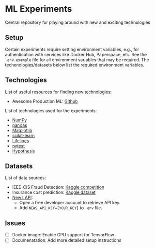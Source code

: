 # ML Experiments

Central repository for playing around with new and exciting technologies

## Setup

Certain experiments require setting environment variables, e.g., for authentication
with services like Docker Hub, Paperspace, etc. See the `.env.example` file for
all environment variables that may be required. The techonologies/datasets below
list the required environment variables.

## Technologies

List of useful resources for finding new technologies:

- Awesome Production ML: [Github](https://github.com/EthicalML/awesome-production-machine-learning)

List of technologies used for the experiments:

- [NumPy](https://numpy.org/)
- [pandas](https://pandas.pydata.org/)
- [Matplotlib](https://matplotlib.org/)
- [scikit-learn](https://scikit-learn.org/)
- [Lifelines](https://lifelines.readthedocs.io/en/latest/)
- [pytest](https://docs.pytest.org/en/stable/index.html)
- [Hypothesis](https://hypothesis.readthedocs.io/en/latest/index.html)

## Datasets

List of data sources:

- IEEE-CIS Fraud Detection: [Kaggle competition](https://www.kaggle.com/c/ieee-fraud-detection/data)
- Insurance cost prediction: [Kaggle dataset](https://www.kaggle.com/mirichoi0218/insurance)
- [News API](https://newsapi.org/): 
  - Open a free developer account to retrieve API key.
  - Add `NEWS_API_KEY=[YOUR_KEY]` to `.env` file.

## Issues

- [ ] Docker image: Enable GPU support for TensorFlow
- [ ] Documenatation: Add more detailed setup instructions
